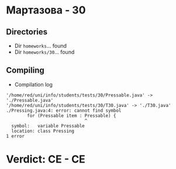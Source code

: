 # Мартазова - 30
## Directories
- Dir `homeworks`... found
- Dir `homeworks/30`... found
## Compiling
- Compilation log
```
'/home/red/uni/info/students/tests/30/Pressable.java' -> './Pressable.java'
'/home/red/uni/info/students/tests/30/T30.java' -> './T30.java'
./Pressing.java:4: error: cannot find symbol
		for (Pressable item : Pressable) {
		                      ^
  symbol:   variable Pressable
  location: class Pressing
1 error

```
# Verdict: **CE** - CE
